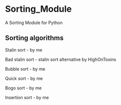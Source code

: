 # Sorting_Module
A Sorting Module for Python

## Sorting algorithms
Stalin sort - by me

Bad stalin sort - stalin sort alternative by HighOnToxins

Bubble sort - by me

Quick sort - by me

Bogo sort - by me

Insertion sort - by me
